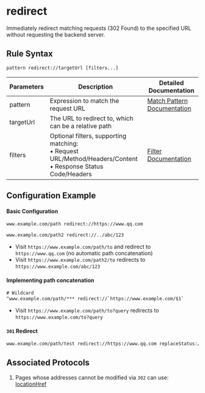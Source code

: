 # redirect
Immediately redirect matching requests (302 Found) to the specified URL without requesting the backend server.

## Rule Syntax
``` txt
pattern redirect://targetUrl [filters...]
```
| Parameters | Description | Detailed Documentation |
| ------- | ------------------------------------------------------------ | ------------------------- |
| pattern | Expression to match the request URL | [Match Pattern Documentation](./pattern) |
| targetUrl | The URL to redirect to, which can be a relative path | |
| filters | Optional filters, supporting matching:<br/>• Request URL/Method/Headers/Content<br/>• Response Status Code/Headers | [Filter Documentation](./filters) |

## Configuration Example
#### Basic Configuration
``` txt
www.example.com/path redirect://https://www.qq.com

www.example.com/path2 redirect://../abc/123
```
- Visit `https://www.example.com/path/to` and redirect to `https://www.qq.com` (no automatic path concatenation)
- Visit `https://www.example.com/path2/to` redirects to `https://www.example.com/abc/123`

#### Implementing path concatenation
``` txt
# Wildcard
^www.example.com/path/*** redirect://`https://www.example.com/$1`
```
- Visit `https://www.example.com/path/to?query` redirects to `https://www.example.com/to?query`

#### `301` Redirect
``` txt
www.example.com/path/test redirect://https://www.qq.com replaceStatus://301
```

## Associated Protocols
1. Pages whose addresses cannot be modified via `302` can use: [locationHref](./locationHref)
